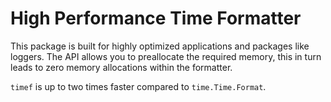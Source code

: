 # High Performance Time Formatter

This package is built for highly optimized applications and packages
like loggers. The API allows you to preallocate the required memory,
this in turn leads to zero memory allocations within the formatter.

`timef` is up to two times faster compared to `time.Time.Format`.
